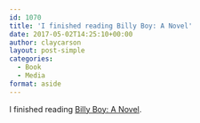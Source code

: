 ```yaml
---
id: 1070
title: 'I finished reading Billy Boy: A Novel'
date: 2017-05-02T14:25:10+00:00
author: claycarson
layout: post-simple
categories: 
  - Book
  - Media
format: aside
---
```

I finished reading [Billy Boy: A Novel](http://amazon.com/exec/obidos/ASIN/B000FBJG90/claycarson0c-20).<!--more-->